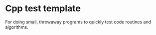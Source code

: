 # Cpp test template

For doing small, throwaway programs to quickly test code routines and algorithms.
